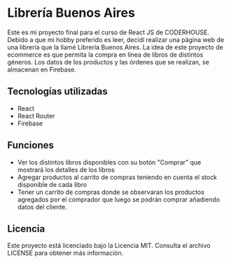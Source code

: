 # Librería Buenos Aires
Este es mi proyecto final para el curso de React JS de CODERHOUSE. Debido a que mi hobby preferido es leer, decidí realizar una página web de una librería que la llamé Librería Buenos Aires. La idea de este proyecto de ecommerce es que permita la compra en línea de libros de distintos géneros. Los datos de los productos y las órdenes que se realizan, se almacenan en Firebase.

## Tecnologías utilizadas
- React
- React Router
- Firebase

## Funciones
- Ver los distintos libros disponibles con su botón "Comprar" que mostrará los detalles de los libros
- Agregar productos al carrito de compras teniendo en cuenta el stock disponible de cada libro
- Tener un carrito de compras donde se observaran los productos agregados por el comprador que luego se podrán comprar añadiendo datos del cliente.

## Licencia
Este proyecto está licenciado bajo la Licencia MIT. Consulta el archivo LICENSE para obtener más información.